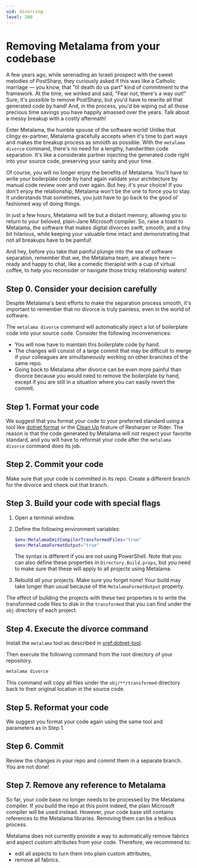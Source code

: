 ```yaml
---
uid: divorcing
level: 200
---
```


# Removing Metalama from your codebase

A few years ago, while serenading an Israeli prospect with the sweet melodies of PostSharp, they curiously asked if this was like a Catholic marriage — you know, that "til death do us part" kind of commitment to the framework. At the time, we winked and said, "Fear not, there's a way out!"  Sure, it's possible to remove PostSharp, but you'd have to rewrite all that generated code by hand! And, in the process, you'd be wiping out all those precious time savings you have happily amassed over the years. Talk about a messy breakup with a costly aftermath!

Enter Metalama, the humble spouse of the software world! Unlike that clingy ex-partner, Metalama gracefully accepts when it's time to part ways and makes the breakup process as smooth as possible. With the `metalama divorce` command, there's no need for a lengthy, handwritten code separation. It's like a considerate partner injecting the generated code right into your source code, preserving your sanity and your time.

Of course, you will no longer enjoy the benefits of Metalama. You'll have to write your boilerplate code by hand again validate your architecture by manual code review over and over again. But hey, it's your choice! If you don't enjoy the relationship, Metalama won't be the one to force you to stay. It understands that sometimes, you just have to go back to the good ol' fashioned way of doing things.

In just a few hours, Metalama will be but a distant memory, allowing you to return to your beloved, plain-Jane Microsoft compiler. So, raise a toast to Metalama, the software that makes digital divorces swift, smooth, and a tiny bit hilarious, while keeping your valuable time intact and demonstrating that not all breakups have to be painful!

And hey, before you take that painful plunge into the sea of software separation, remember that we, the Metalama team, are always here — ready and happy to chat, like a comedic therapist with a cup of virtual coffee, to help you reconsider or navigate those tricky relationship waters!

## Step 0. Consider your decision carefully

Despite Metalama's best efforts to make the separation process smooth, it's important to remember that no divorce is truly painless, even in the world of software.

The `metalama divorce` command will automatically inject a lot of boilerplate code into your source code. Consider the following inconveniences:

* You will now have to maintain this boilerplate code by hand.
* The changes will consist of a large commit that may be difficult to merge if your colleagues are simultaneously working on other branches of the same repo.
* Going back to Metalama after divorce can be even more painful than divorce because you would need to remove the boilerplate by hand, except if you are still in a situation where you can easily revert the commit.


## Step 1. Format your code

We suggest that you format your code to your preferred standard using a tool like [dotnet format](https://learn.microsoft.com/en-us/dotnet/core/tools/dotnet-format) or the [Clean Up](https://www.jetbrains.com/help/rider/Code_Cleanup__Index.html) feature of Resharper or Rider. The reason is that the code generated by Metalama will _not_ respect your favorite standard, and you will have to reformat your code after the `metalama divorce` command does its job.

## Step 2. Commit your code

Make sure that your code is committed in its repo. Create a different branch for the divorce and check out that branch.


## Step 3. Build your code with special flags

1. Open a terminal window.

2. Define the following environment variables:

   ```powershell
   $env:MetalamaEmitCompilerTransformedFiles="true"
   $env:MetalamaFormatOutput="true"
   ```
    The syntax is different if you are not using PowerShell. Note that you can also define these properties in `Directory.Build.props`, but you need to make sure that these will apply to all projects using Metalama.

3. Rebuild _all_ your projects. Make sure you forget none! Your build may take longer than usual because of the `MetalamaFormatOutput` property.

The effect of building the projects with these two properties is to write the transformed code files to disk in the `transformed` that you can find under the `obj` directory of each project.

## Step 4. Execute the divorce command

Install the `metalama` tool as described in <xref:dotnet-tool>.

Then execute the following command from the root directory of your repository.

```powershell
metalama divorce
```

This command will copy all files under the `obj/**/transformed` directory back to their original location in the source code.

## Step 5. Reformat your code

We suggest you format your code again using the same tool and parameters as in Step 1.

## Step 6. Commit

Review the changes in your repo and commit them in a separate branch. You are not done!

## Step 7. Remove any reference to Metalama

So far, your code base no longer needs to be processed by the Metalama compiler. If you build the repo at this point indeed, the plain Microsoft compiler will be used instead. However, your code base still contains references to the Metalama libraries. Removing them can be a tedious process.

Metalama does not currently provide a way to automatically remove fabrics and aspect custom attributes from your code. Therefore, we recommend to:

* edit all aspects to turn them into plain custom attributes,
* remove all fabrics.



